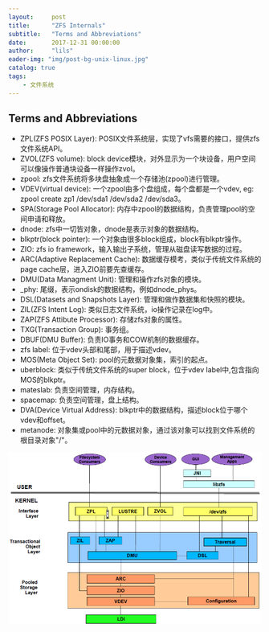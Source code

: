 ```yaml
---
layout:     post
title:      "ZFS Internals"
subtitle:   "Terms and Abbreviations"
date:       2017-12-31 00:00:00
author:     "lils"
eader-img: "img/post-bg-unix-linux.jpg"
catalog: true
tags:
    - 文件系统
---
```


## Terms and Abbreviations
- ZPL(ZFS POSIX Layer): POSIX文件系统层，实现了vfs需要的接口，提供zfs文件系统API。  
- ZVOL(ZFS volume): block device模块，对外显示为一个块设备，用户空间可以像操作普通块设备一样操作zvol。  
- zpool: zfs文件系统将多块盘抽象成一个存储池(zpool)进行管理。  
- VDEV(virtual device): 一个zpool由多个盘组成，每个盘都是一个vdev, eg: zpool create zp1 /dev/sda1 /dev/sda2 /dev/sda3。  
- SPA(Storage Pool Allocator): 内存中zpool的数据结构，负责管理pool的空间申请和释放。  
- dnode: zfs中一切皆对象，dnode是表示对象的数据结构。  
- blkptr(block pointer): 一个对象由很多block组成，block有blkptr操作。  
- ZIO: zfs io framework，输入输出子系统，管理从磁盘读写数据的过程。  
- ARC(Adaptive Replacement Cache): 数据缓存模考，类似于传统文件系统的page cache层，进入ZIO前要先查缓存。  
- DMU(Data Managment Unit): 管理和操作zfs对象的模块。  
- _phy: 尾缀，表示ondisk的数据结构，例如dnode_phys。  
- DSL(Datasets and Snapshots Layer): 管理和做作数据集和快照的模块。  
- ZIL(ZFS Intent Log): 类似日志文件系统，io操作记录在log中。  
- ZAP(ZFS Attibute Processor): 存储zfs对象的属性。  
- TXG(Transaction Group): 事务组。  
- DBUF(DMU Buffer): 负责IO事务和COW机制的数据缓存。  
- zfs label: 位于vdev头部和尾部，用于描述vdev。  
- MOS(Meta Object Set): pool的元数据对象集，索引的起点。  
- uberblock: 类似于传统文件系统的super block，位于vdev label中,包含指向MOS的blkptr。  
- mateslab: 负责空间管理，内存结构。  
- spacemap: 负责空间管理，盘上结构。  
- DVA(Device Virtual Address): blkptr中的数据结构，描述block位于哪个vdev和offset。  
- metanode: 对象集或pool中的元数据对象，通过该对象可以找到文件系统的根目录对象"/"。

![zfs_architecture_diagram](/img/in-post/zfs_architecture_diagram.png)
					
